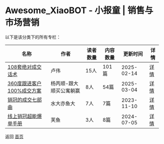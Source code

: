 # Awesome_XiaoBOT - 小报童 | 销售与市场营销

以下是该分类下的所有专栏：

| 名称 | 作者 | 读者数量 | 内容数量 | 更新时间 | 详情 |
|------|------|----------|----------|----------|------|
| [108套绝对成交话术](https://xiaobot.net/p/2535970876?refer=0b133df9-27dc-423b-8101-639049001c13) | 卢伟 | 15人 | 101篇 |  2025-02-14 | [详情](../data/2535970876.md) |
| [360度跟进客户100%成交方案](https://xiaobot.net/p/133751?refer=0b133df9-27dc-423b-8101-639049001c13) | 杨丙顺-跟大顺买公寓躺赢 | 8人 | 54篇 |  2025-03-04 | [详情](../data/133751.md) |
| [销冠的成交七部曲](https://xiaobot.net/p/HM-190602?refer=0b133df9-27dc-423b-8101-639049001c13) | 水大亦鱼大 | 7人 | 7篇 |  2023-11-10 | [详情](../data/HM-190602.md) |
| [线上销冠超能爆单手册](https://xiaobot.net/p/fy20240704?refer=0b133df9-27dc-423b-8101-639049001c13) | 芙鱼 | 3人 | 8篇 |  2024-07-05 | [详情](../data/fy20240704.md) |


返回 [首页](../README.md)
